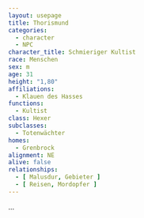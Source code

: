 ```yaml
---
layout: usepage
title: Thorismund
categories:
  - character
  - NPC
character_title: Schmieriger Kultist
race: Menschen
sex: m
age: 31
height: "1,80"
affiliations:
  - Klauen des Hasses
functions:
  - Kultist
class: Hexer
subclasses:
  - Totenwächter
homes:
  - Grenbrock
alignment: NE
alive: false
relationships:
  - [ Malusdur, Gebieter ]
  - [ Reisen, Mordopfer ]
---
```


...